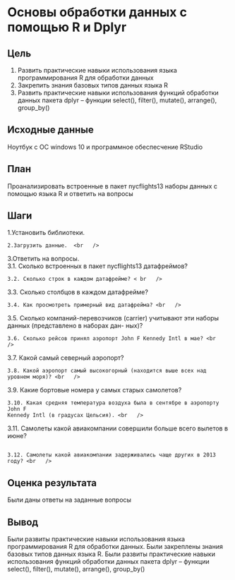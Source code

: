 # Основы обработки данных с помощью R и Dplyr
## Цель
1. Развить практические навыки использования языка программирования R для
обработки данных
2. Закрепить знания базовых типов данных языка R
3. Развить практические навыки использования функций обработки данных пакета
dplyr – функции select(), filter(), mutate(), arrange(), group_by()
## Исходные данные
Ноутбук с ОС windows 10 и программное обеспесчение RStudio
## План
Проанализировать встроенные в пакет nycflights13 наборы данных с помощью
языка R и ответить на вопросы
## Шаги
1.Установить библиотеки. <br   />
```
2.Загрузить данные.  <br   />
```
3.Ответить на вопросы. <br   />
3.1. Сколько встроенных в пакет nycflights13 датафреймов? <br   />
```
3.2. Сколько строк в каждом датафрейме? < br   />
```
3.3. Сколько столбцов в каждом датафрейме? <br   />
```
3.4. Как просмотреть примерный вид датафрейма? <br   />
```
3.5. Сколько компаний-перевозчиков (carrier) учитывают эти наборы данных
(представлено в наборах дан- ных)? <br   />
```
3.6. Сколько рейсов принял аэропорт John F Kennedy Intl в мае? <br   />
```
3.7. Какой самый северный аэропорт? <br   />
```
3.8. Какой аэропорт самый высокогорный (находится выше всех над уровнем моря)? <br   />
```
3.9. Какие бортовые номера у самых старых самолетов? <br   />
```
3.10. Какая средняя температура воздуха была в сентябре в аэропорту John F
Kennedy Intl (в градусах Цельсия). <br   />
```
3.11. Самолеты какой авиакомпании совершили больше всего вылетов в июне? <br   />
```

3.12. Самолеты какой авиакомпании задерживались чаще других в 2013 году? <br   />
```

## Оценка результата
Были даны ответы на заданные вопросы
## Вывод
Были развиты практические навыки использования языка программирования R для
обработки данных. Были закреплены знания базовых типов данных языка R. Были развиты  практические навыки использования функций обработки данных пакета
dplyr – функции select(), filter(), mutate(), arrange(), group_by()
